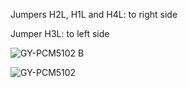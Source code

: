 
Jumpers H2L, H1L and H4L:  to right side

Jumper H3L: to left side


![GY-PCM5102 B](https://github.com/Gustavomurta/tinyGo_my_experiments/assets/4587366/9eeea040-b972-41d1-a831-b1028af0867a)



![GY-PCM5102](https://github.com/Gustavomurta/tinyGo_my_experiments/assets/4587366/2534c0ef-8955-47d4-ada6-6e9c747666cf)
